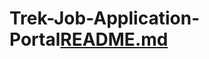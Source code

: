 # Trek-Job-Application-Portal[README.md](https://github.com/abdimalikmoha/Trek-Job-Application-Portal/files/10023922/README.md)
